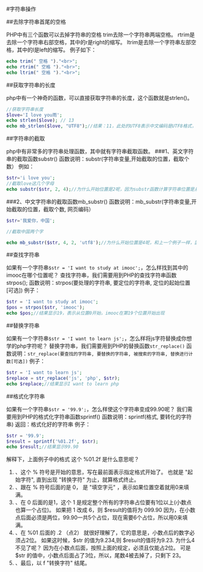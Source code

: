 #字符串操作

##去除字符串首尾的空格

PHP中有三个函数可以去掉字符串的空格
trim去除一个字符串两端空格。
rtrim是去除一个字符串右部空格，其中的r是right的缩写。
ltrim是去除一个字符串左部空格，其中的l是left的缩写。
例子如下：
```php
echo trim(" 空格 ")."<br>";
echo rtrim(" 空格 ")."<br>";
echo ltrim(" 空格 ")."<br>";
```
##获取字符串的长度

php中有一个神奇的函数，可以直接获取字符串的长度，这个函数就是strlen()。
```php
//获取字符串长度
$love='I love you雨';
echo strlen($love); // 13
echo mb_strlen($love, "UTF8");//结果：11，此处的UTF8表示中文编码是UTF8格式，中文一般采用UTF8编码
```
##字符串的截取

php中有非常多的字符串处理函数，其中就有字符串截取函数。
###1、英文字符串的截取函数substr()
函数说明：substr(字符串变量,开始截取的位置，截取个数）
例如：
```php
$str='i love you';
//截取love这几个字母
echo substr($str, 2, 4);//为什么开始位置是2呢，因为substr函数计算字符串位置是从0开始的，也就是0的位置是i,1的位置是空格，l的位置是2。从位置2开始取4个字符，就是love。
```
###2、中文字符串的截取函数mb_substr()
函数说明：mb_substr(字符串变量,开始截取的位置，截取个数, 网页编码）
```php
$str='我爱你，中国';

//截取中国两个字

echo mb_substr($str, 4, 2, 'utf8');//为什么开始位置是4呢，和上一个例子一样，因为mb_substr函数计算汉字位置是从0开始的，也就是0的位置是我,1的位置是爱，4的位置是中。从位置4开始取2个汉字，就是中国。中文编码一般是utf8格式
```
##查找字符串

如果有一个字符串`$str = 'I want to study at imooc';`，怎么样找到其中的imooc在哪个位置呢？
查找字符串，我们需要用到PHP的查找字符串函数strpos();
函数说明：strpos(要处理的字符串, 要定位的字符串, 定位的起始位置[可选])
例子：
```php
$str = 'I want to study at imooc';
$pos = strpos($str, 'imooc');
echo $pos;//结果显示19，表示从位置0开始，imooc在第19个位置开始出现
```
##替换字符串

如果有一个字符串`$str = 'I want to learn js';`，怎么样将js字符替换成你想学的php字符呢？
替换字符串，我们需要用到PHP的替换函数`str_replace()`
函数说明：`str_replace(要查找的字符串, 要替换的字符串, 被搜索的字符串, 替换进行计数[可选])`
例子：
```php
$str = 'I want to learn js';
$replace = str_replace('js', 'php', $str);
echo $replace;//结果显示I want to learn php
```
##格式化字符串

如果有一个字符串`$str = '99.9';`，怎么样使这个字符串变成99.90呢？
我们需要用到PHP的格式化字符串函数sprintf()
函数说明：sprintf(格式, 要转化的字符串)
返回：格式化好的字符串
例子：
```php
$str = '99.9';
$result = sprintf('%01.2f', $str);
echo $result;//结果显示99.90
```
解释下，上面例子中的格式
这个 %01.2f 是什么意思呢？
1. 、这个 % 符号是开始的意思，写在最前面表示指定格式开始了。 也就是 "起始字符", 直到出现 "转换字符" 为止，就算格式终止。
2. 、跟在 % 符号后面的是 0， 是 "填空字元" ，表示如果位置空着就用0来填满。
3. 、在 0 后面的是1，这个 1 是规定整个所有的字符串占位要有1位以上(小数点也算一个占位)。
    如果把 1 改成 6，则 $result的值将为 099.90
    因为，在小数点后面必须是两位，99.90一共5个占位，现在需要6个占位，所以用0来填满。
4. 、在 %01 后面的 .2 （点2） 就很好理解了，它的意思是，小数点后的数字必须占2位。 如果这时候，$str 的值为9.234,则 $result的值将为9.23.
    为什么4 不见了呢？ 因为在小数点后面，按照上面的规定，必须且仅能占2位。 可是 $str 的值中，小数点后面占了3位，所以，尾数4被去掉了，只剩下 23。
5. 、最后，以 f "转换字符" 结尾。


